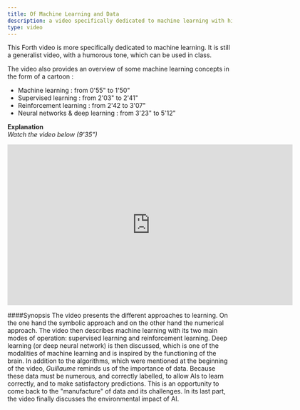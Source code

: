 ```yaml
---
title: Of Machine Learning and Data
description: a video specifically dedicated to machine learning with highlights on machine learning, supervised and reinforcement learning, neural networks and deep learning.  
type: video
---
```


This Forth video is more specifically dedicated to machine learning. It is still a generalist video, with a humorous tone, which can be used in class.

The video also provides an overview of some machine learning concepts in the form of a cartoon :
- Machine learning : from 0'55" to 1'50"
- Supervised learning : from 2'03" to 2'41"
- Reinforcement learning : from 2'42 to 3'07"
- Neural networks & deep learning : from 3'23" to 5'12"


**Explanation**  
_Watch the video below (9'35")_

<center><iframe width="640" height="360" src="https://www.youtube.com/embed/XD6fvv7ldA8?rel=0&showinfo=0&cc_load_policy=1&hl=en&modestbranding=1" frameborder="0" allowfullscreen></iframe></center>

####Synopsis
The video presents the different approaches to learning. On the one hand the symbolic approach and on the other hand the numerical approach.
The video then describes machine learning with its two main modes of operation: supervised learning and reinforcement learning. Deep learning (or deep neural network) is then discussed, which is one of the modalities of machine learning and is inspired by the functioning of the brain.
In addition to the algorithms, which were mentioned at the beginning of the video, _Guillaume_ reminds us of the importance of data. Because these data must be numerous, and correctly labelled, to allow AIs to learn correctly, and to make satisfactory predictions. This is an opportunity to come back to the "manufacture" of data and its challenges.
In its last part, the video finally discusses the environmental impact of AI.
